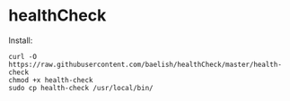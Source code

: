 # healthCheck

Install:

```
curl -O https://raw.githubusercontent.com/baelish/healthCheck/master/health-check
chmod +x health-check
sudo cp health-check /usr/local/bin/
```
